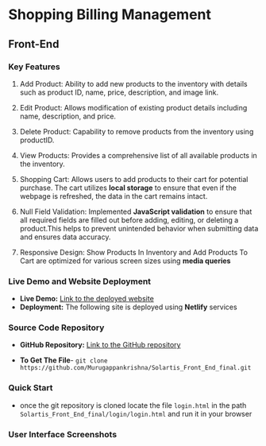 
# Shopping Billing Management 

## Front-End
### Key Features


1. Add Product: Ability to add new products to the inventory with details such as product ID, name, price, description, and image link.

2. Edit Product: Allows modification of existing product details including name, description, and price.

3. Delete Product: Capability to remove products from the inventory using productID.

4. View Products: Provides a comprehensive list of all available products in the inventory.

5. Shopping Cart: Allows users to add products to their cart for potential purchase. The cart utilizes __local storage__ to ensure that even if the webpage is refreshed, the data in the cart remains intact.

6. Null Field Validation: Implemented __JavaScript validation__ to ensure that all required fields are filled out before adding, editing, or deleting a product.This helps to prevent unintended behavior when submitting data and ensures data accuracy.

7. Responsive Design: Show Products In Inventory  and Add Products To Cart are optimized for various screen sizes using __media queries__

### Live Demo and Website Deployment 
- **Live Demo:** [Link to the deployed website](https://solartis-shoppingbilling-management.netlify.app/)
- **Deployment:** The following site  is deployed using **Netlify** services 


###  Source Code Repository
- **GitHub Repository:** [Link to the GitHub repository](https://github.com/Murugappankrishna/Solartis_Front_End_final)

- **To Get The File**- `git clone https://github.com/Murugappankrishna/Solartis_Front_End_final.git`

### Quick Start
- once the git repository is cloned locate the file ``login.html`` in the path ``Solartis_Front_End_final/login/login.html`` and run it in your browser

### User Interface Screenshots
